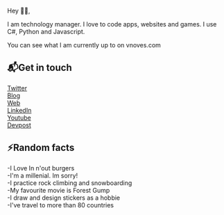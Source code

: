Hey 👋🏻,

I am technology manager. I love to code apps, websites and games. I use C#, Python and Javascript.

You can see what I am currently up to on vnoves.com


📬**Get in touch**
----------------------------------------------------------------
[Twitter](https://twitter.com/valenoves)<br/>
[Blog](https://vnoves.com/Blog.html)<br/>
[Web](https://vnoves.com/)<br/>
[LinkedIn](https://www.linkedin.com/in/novesvalentin/)<br/>
[Youtube](https://www.youtube.com/c/ValentinNoves/videos?view_as=subscriber)<br/>
[Devpost](https://devpost.com/novesvalentin?ref_content=user-portfolio&ref_feature=portfolio&ref_medium=global-nav)<br/>

⚡**Random facts**
----------------------------------------------------------------
-I Love In n'out burgers<br/>
-I'm a millenial. Im sorry!<br/>
-I practice rock climbing and snowboarding<br/>
-My favourite movie is Forest Gump<br/>
-I draw and design stickers as a hobbie<br/>
-I've travel to more than 80 countries<br/>

<!--
**vnoves/vnoves** is a ✨ _special_ ✨ repository because its `README.md` (this file) appears on your GitHub profile.

Here are some ideas to get you started:

- 🔭 I’m currently working on ...
- 🌱 I’m currently learning ...
- 👯 I’m looking to collaborate on ...
- 🤔 I’m looking for help with ...
- 💬 Ask me about ...
- 📫 How to reach me: ...
- 😄 Pronouns: ...
- ⚡ Fun fact: ...
-->
